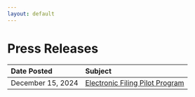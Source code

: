 ```yaml
---
layout: default
---
```


# Press Releases

| Date Posted  | Subject           |
|:-------------|:------------------|
| December 15, 2024     | [Electronic Filing Pilot Program](/publicinfo/pressreleases/pr_12-15-24.html) | 
